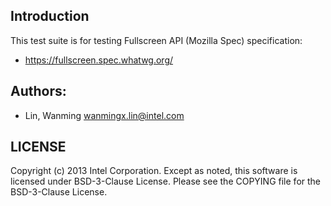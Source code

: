 ## Introduction

This test suite is for testing Fullscreen API (Mozilla Spec) specification:
* https://fullscreen.spec.whatwg.org/

## Authors:

* Lin, Wanming <wanmingx.lin@intel.com>

## LICENSE

Copyright (c) 2013 Intel Corporation.
Except as noted, this software is licensed under BSD-3-Clause License.
Please see the COPYING file for the BSD-3-Clause License.
